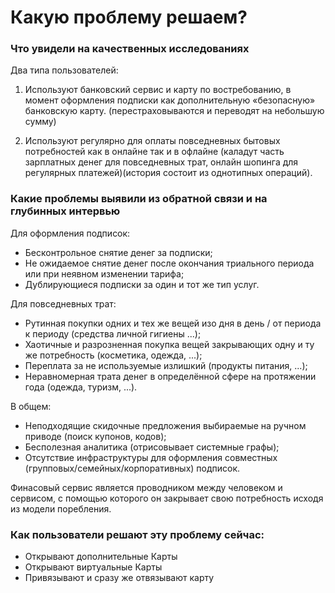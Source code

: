 # Какую проблему решаем?

### Что увидели на качественных исследованиях

Два типа пользователей: 

1. Используют банковский сервис и карту по востребованию, в момент оформления подписки как дополнительную «безопасную» банковскую карту. \(перестраховываются и переводят на небольшую сумму\) 

2. Используют регулярно для оплаты повседневных бытовых потребностей как в онлайне так и в офлайне \(каладут часть зарплатных денег для повседневных трат, онлайн шопинга для регулярных платежей\)\(история состоит из однотипных операций\).

### 

### Какие проблемы выявили из обратной связи и на глубинных интервью

Для оформления подписок:

* Бесконтрольное снятие денег за подписки;
* Не ожидаемое снятие денег после окончания триального периода или при неявном изменении тарифа;
* Дублирующиеся подписки за один и тот же тип услуг.

Для повседневных трат:

* Рутинная покупки одних и тех же вещей изо дня в день / от периода к периоду \(средства личной гигиены ...\);
* Хаотичные и разрозненная покупка вещей закрывающих одну и ту же потребность \(косметика, одежда, ...\);
* Переплата за не используемые излишкий \(продукты питания, ...\);
* Неравномерная трата денег в определённой сфере на протяжении года \(одежда, туризм, ...\).

В общем:

* Неподходящие скидочные предложения выбираемые на ручном приводе \(поиск купонов, кодов\);
* Бесполезная аналитика \(отрисовывает системные графы\);
* Отсутствие инфраструктуры для оформления совместных \(групповых/семейных/корпоративных\) подписок.

Финасовый сервис является проводником между человеком и сервисом, c помощью которого он закрывает свою потребность исходя из модели поребления.

#### 

### Как пользователи решают эту проблему сейчас:

* Открывают дополнительные Карты 
* Открывают виртуальные Карты 
* Привязывают и сразу же отвязывают карту

